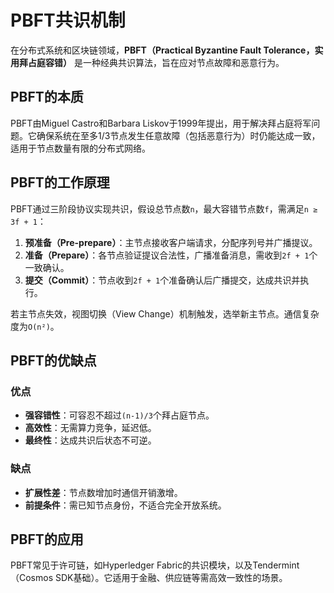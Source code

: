 # PBFT共识机制

在分布式系统和区块链领域，**PBFT（Practical Byzantine Fault Tolerance，实用拜占庭容错）** 是一种经典共识算法，旨在应对节点故障和恶意行为。

## PBFT的本质

PBFT由Miguel Castro和Barbara Liskov于1999年提出，用于解决拜占庭将军问题。它确保系统在至多1/3节点发生任意故障（包括恶意行为）时仍能达成一致，适用于节点数量有限的分布式网络。

## PBFT的工作原理

PBFT通过三阶段协议实现共识，假设总节点数`n`，最大容错节点数`f`，需满足`n ≥ 3f + 1`：
1. **预准备（Pre-prepare）**：主节点接收客户端请求，分配序列号并广播提议。
2. **准备（Prepare）**：各节点验证提议合法性，广播准备消息，需收到`2f + 1`个一致确认。
3. **提交（Commit）**：节点收到`2f + 1`个准备确认后广播提交，达成共识并执行。

若主节点失效，视图切换（View Change）机制触发，选举新主节点。通信复杂度为`O(n²)`。

## PBFT的优缺点

### 优点
- **强容错性**：可容忍不超过`(n-1)/3`个拜占庭节点。
- **高效性**：无需算力竞争，延迟低。
- **最终性**：达成共识后状态不可逆。

### 缺点
- **扩展性差**：节点数增加时通信开销激增。
- **前提条件**：需已知节点身份，不适合完全开放系统。

## PBFT的应用

PBFT常见于许可链，如Hyperledger Fabric的共识模块，以及Tendermint（Cosmos SDK基础）。它适用于金融、供应链等需高效一致性的场景。